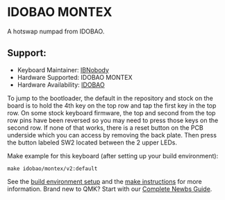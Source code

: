 # IDOBAO MONTEX

A hotswap numpad from IDOBAO.
    
## Support:

* Keyboard Maintainer: [IBNobody](https://github.com/IBNobody)
* Hardware Supported: IDOBAO MONTEX
* Hardware Availability: [IDOBAO](https://www.idobao.net/products/ldobao-montex-pad-hot-swappable-mechanical-keyboard-kit)


To jump to the bootloader, the default in the repository and stock on the board is to hold the 4th key on the top row and tap the first key in the top row. 
On some stock keyboard firmware, the top and second from the top row pins have been reversed so you may need to press those keys on the second row.
If none of that works, there is a reset button on the PCB underside which you can access by removing the back plate.
Then press the button labeled SW2 located between the 2 upper LEDs.

Make example for this keyboard (after setting up your build environment):

    make idobao/montex/v2:default

See the [build environment setup](https://docs.qmk.fm/#/getting_started_build_tools) and the [make instructions](https://docs.qmk.fm/#/getting_started_make_guide) for more information. Brand new to QMK? Start with our [Complete Newbs Guide](https://docs.qmk.fm/#/newbs).
